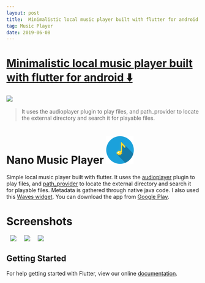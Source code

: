 ```yaml
---
layout: post
title:  Minimalistic local music player built with flutter for android
tag: Music Player
date: 2019-06-08
---
```


# [Minimalistic local music player built with flutter for android ️⬇️ ](http://github.com/janhrastnik/flutter-music-player)  

![](https://flutterawesome.com/content/images/2019/05/Nano-Music-Player.jpg)
 
> It uses the audioplayer plugin to play files, and path_provider to locate the external directory and search it for playable files.

 
# Nano Music Player ![alt text](https://raw.githubusercontent.com/janhrastnik/flutter-music-player/master/android/app/src/main/res/mipmap-hdpi/icon.png)

Simple local music player built with flutter. It uses the [audioplayer](https://pub.dartlang.org/packages/audioplayer#-readme-tab-) plugin to play files, and [path_provider](https://pub.dartlang.org/packages/path_provider#-readme-tab-) to locate the external directory and search it for playable files. Metadata is gathered through native java code. I also used this [Waves widget](https://github.com/i-protoss/wave). You can download the app from [Google Play](https://play.google.com/store/apps/details?id=janhrastnik.musicplayer2).

# Screenshots
<img src="screenshots/1.png" height="480px" hspace="10"><img src="screenshots/2.png" height="480px" hspace="10"><img src="screenshots/3.png" height="480px" hspace="10">
## Getting Started

For help getting started with Flutter, view our online
[documentation](https://flutter.io/).


